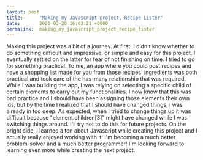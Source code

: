 ```yaml
---
layout: post
title:      "Making my Javascript project, Recipe Lister"
date:       2020-03-20 16:03:21 +0000
permalink:  making_my_javascript_project_recipe_lister
---
```



Making this project was a bit of a journey. At first, I didn't know whether to do something difficult and impressive, or simple and easy for this project. I eventually settled on the latter for fear of not finishing on time. I tried to go for something practical. To me, an app where you could post recipes and have a shopping list made for you from those recipes' ingredients was both practical and took care of the has-many relationship that was required. While I was building the app, I was relying on selecting a specific child of certain elements to carry out my functionalities. I now know that this was bad practice and I should have been assigning those elements their own ids, but by the time I realized that I should have changed things, I was already in too deep. As expected, when I tried to change things up it was difficult because "element.children[3]" might have changed while I was switching things around. I'll try not to do this for future projects. On the bright side, I learned a ton about Javascript while creating this project and I actually really enjoyed working with it! I'm becoming a much better problem-solver and a much better programmer! I'm looking forward to learning even more while creating the next project.
